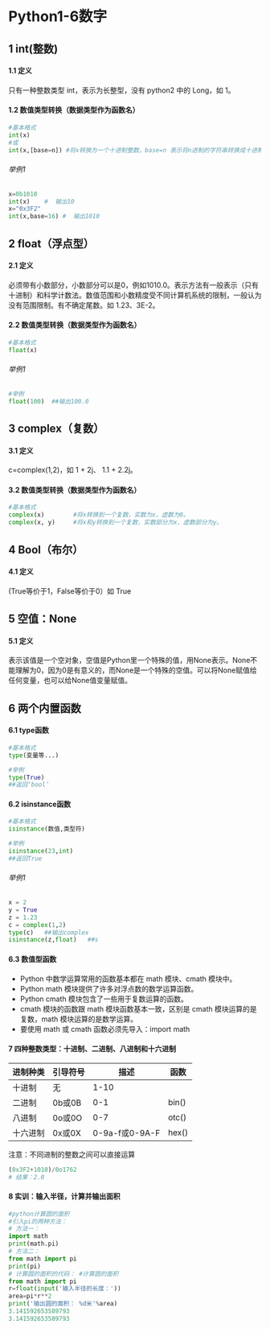 # Python1-6数字

## 1 int(整数)

#### 1.1 定义

只有一种整数类型 int，表示为长整型，没有 python2 中的 Long，如 1。

#### 1.2 数值类型转换（数据类型作为函数名）

```python
#基本格式
int(x)
#或
int(x,[base=n]) #将x转换为一个十进制整数。base=n 表示将n进制的字符串转换成十进制整数，省略自动识别
```

###### 举例1

```python
x=0b1010
int(x)    #  输出10
x="0x3F2"
int(x,base=16) #  输出1010
```

## 2 float（浮点型）

#### 2.1 定义

必须带有小数部分，小数部分可以是0，例如1010.0。表示方法有一般表示（只有十进制）和科学计数法。数值范围和小数精度受不同计算机系统的限制，一般认为没有范围限制。有不确定尾数。如 1.23、3E-2。

#### 2.2 数值类型转换（数据类型作为函数名）

```python
#基本格式
float(x)
```

###### 举例1

```python
#举例
float(100)  ##输出100.0
```

## 3 complex（复数）

#### 3.1 定义

c=complex(1,2)，如 1 + 2j、 1.1 + 2.2j。

#### 3.2 数值类型转换（数据类型作为函数名）

```python
#基本格式
complex(x)        #将x转换到一个复数，实数为x，虚数为0。
complex(x, y)     #将x和y转换到一个复数，实数部分为x，虚数部分为y。
```

## 4 Bool（布尔）

#### 4.1 定义

(True等价于1，False等价于0）如 True

## 5 空值：None

#### 5.1 定义

表示该值是一个空对象，空值是Python里一个特殊的值，用None表示。None不能理解为0，因为0是有意义的，而None是一个特殊的空值。可以将None赋值给任何变量，也可以给None值变量赋值。

## 6 两个内置函数

#### 6.1 type函数

```python
#基本格式
type(变量等...)
```

```python
#举例
type(True)
##返回‘bool’
```

#### 6.2 isinstance函数

```python
#基本格式
isinstance(数值,类型符)
```

```python
#举例
isinstance(23,int)
##返回True
```

###### 举例1

```python
x = 2
y = True
z = 1.23
c = complex(1,2)
type(c)   ##输出complex
isinstance(z,float)   ##s
```

####  6.3 数值型函数

- Python 中数学运算常用的函数基本都在 math 模块、cmath 模块中。
- Python math 模块提供了许多对浮点数的数学运算函数。
- Python cmath 模块包含了一些用于复数运算的函数。
- cmath 模块的函数跟 math 模块函数基本一致，区别是 cmath 模块运算的是复数，math 模块运算的是数学运算。
- 要使用 math 或 cmath 函数必须先导入：import math

#### 7 四种整数类型：十进制、二进制、八进制和十六进制

| 进制种类 | 引导符号 | 描述           | 函数  |
| -------- | -------- | -------------- | ----- |
| 十进制   | 无       | 1-10           |       |
| 二进制   | 0b或0B   | 0-1            | bin() |
| 八进制   | 0o或0O   | 0-7            | otc() |
| 十六进制 | 0x或0X   | 0-9a-f或0-9A-F | hex() |

注意：不同进制的整数之间可以直接运算

```python
(0x3F2+1010)/0o1762
# 结果：2.0
```

#### 8 实训：输入半径，计算并输出面积

```python
#python计算圆的面积
#引入pi的两种方法：
# 方法一： 
import math
print(math.pi)
# 方法二： 
from math import pi
print(pi)
# 计算圆的面积的代码： #计算圆的面积
from math import pi
r=float(input('输入半径的长度：'))
area=pi*r**2
print('输出圆的面积： %d米'%area)
3.141592653589793
3.141592653589793
```

